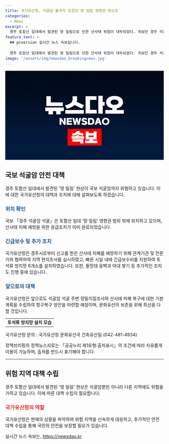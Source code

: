 ```yaml
---
title: 국가유산청, 석굴암·불국사 토함산 땅 밀림 영향권 밖으로
categories:
  - News
excerpt: >
  경주 토함산 일대에서 발견된 땅 밀림으로 인한 산사태 위험이 대두되었다. 국보인 경주 석굴암은 영향권 밖에 위치하지만, 석굴암 주변에 대한 산사태 피해 예방 조치가 마무리되었다. 이에 국가유산청은 추가적인 조치와 정밀지질조사를 통해 석굴암의 안전을 보장하고자 노력 중이다. (150자)
feature_text: >
  ## pcversion 실시간 뉴스 속보입니다.

  경주 토함산 일대에서 발견된 땅 밀림으로 인한 산사태 위험이 대두되었다. 국보인 경주 석굴암은 영향권 밖에 위치하지만, 석굴암 주변에 대한 산사태 피해 예방 조치가 마무리되었다. 이에 국가유산청은 추가적인 조치와 정밀지질조사를 통해 석굴암의 안전을 보장하고자 노력 중이다. (150자)
image: '/assets/img/newsdao_breakingnews.jpg'
---
```


<p><img src="/assets/img/newsdao_breakingnews.jpg" alt="pcversion 속보" /></p>

<h2 data-ke-size="size26">국보 석굴암 안전 대책</h2>

<p data-ke-size="size16">경주 토함산 일대에서 발견된 '땅 밀림' 현상이 국보 석굴암까지 위협하고 있습니다. 이에 대한 국가유산청의 대책과 조치에 대해 살펴보도록 하겠습니다.</p>

<h3><b><span style="color: #1a5490;">위치 확인</span></b></h3>

<p data-ke-size="size16">국보 「경주 석굴암 석굴」은 토함산 일대 ‘땅 밀림’ 영향권 범위 밖에 위치하고 있으며, 산사태 피해 예방을 위한 응급조치가 이미 완료되었습니다.</p>

<h3><b><span style="color: #1a5490;">긴급보수 및 추가 조치</span></b></h3>

<p data-ke-size="size16">국가유산청은 경주시로부터 신고를 받은 산사태 피해를 예방하기 위해 관계기관 및 전문가와 협력하여 지역 현지조사를 실시하였고, 빠른 시일 내에 긴급보수비를 지원하여 토석류 방지망 6개소를 설치하였습니다. 또한, 돌망태 옹벽과 마대 쌓기 등 추가적인 조치도 진행 중에 있습니다.</p>

<h3><b><span style="color: #1a5490;">앞으로의 대책</span></b></h3>

<p data-ke-size="size16">국가유산청은 앞으로도 석굴암 석굴 주변 정밀지질조사와 산사태 피해 복구에 대한 기본계획을 수립하여 항구복구 방안을 마련할 예정이며, 문화유산의 보존을 위해 최선을 다할 것입니다.</p>

<table>
    <tbody>
        <tr>
            <td style="text-align: center; height: 17px;"><b>토석류 방지망 설치 모습</b></td>
        </tr>
    </tbody>
</table>

<p data-ke-size="size16">국가유산청 문의 : 국가유산청 문화유산국 건축유산팀 (042-481-4934)</p>

<p data-ke-size="size16">정책브리핑의 정책뉴스자료는 「공공누리 제1유형:출처표시」의 조건에 따라 자유롭게 이용이 가능하며, 출처를 반드시 표기해야 합니다.</p>

<hr>

<h2 data-ke-size="size26">위험 지역 대책 수립</h2>

<p data-ke-size="size16">경주 토함산 일대에서 발견된 '땅 밀림' 현상은 석굴암뿐만 아니라 다른 지역에도 위협을 가하고 있습니다. 이에 따른 대책 수립이 필요합니다.</p>

<h3><span style="color: #ee2323;"><b>국가유산청의 역할</b></span></h3>

<p data-ke-size="size16">국가유산청은 현재의 상황을 파악하여 위험 지역을 신속하게 대응하고, 추가적인 안전 대책 수립을 통해 국민의 안전을 보장할 필요가 있습니다.</p>
실시간 뉴스 속보는, <a href="https://newsdao.kr" rel="dofollow">https://newsdao.kr</a>


